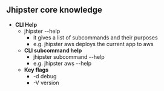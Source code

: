 ## Jhipster core knowledge

- **CLI Help**
  - jhipster --help
    - it gives a list of subcommands and their purposes
    - e.g. jhipster aws deploys the current app to aws
  - **CLI subcommand help**
    - jhipster subcommand --help
    - e.g. jhipster aws --help
  - **Key flags**
    - -d debug
    - -V version
